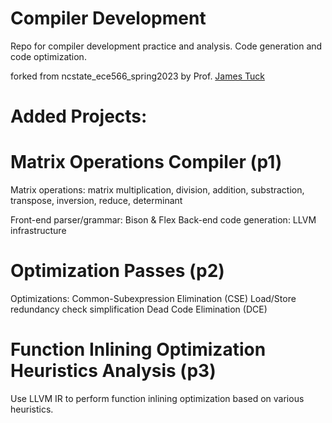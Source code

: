 # Compiler Development 
Repo for compiler development practice and analysis. Code generation and code optimization.

forked from ncstate_ece566_spring2023 by Prof. [James Tuck](https://ece.ncsu.edu/people/jtuck/)


#           Added Projects:
# Matrix Operations Compiler (p1)
Matrix operations: 
matrix multiplication, division, addition, substraction, transpose, inversion, reduce, determinant

Front-end parser/grammar: Bison & Flex
Back-end code generation: LLVM infrastructure


# Optimization Passes (p2)
Optimizations:
Common-Subexpression Elimination (CSE)
Load/Store redundancy check simplification 
Dead Code Elimination (DCE)


# Function Inlining Optimization Heuristics Analysis (p3)
Use LLVM IR to perform function inlining optimization based on various heuristics.
